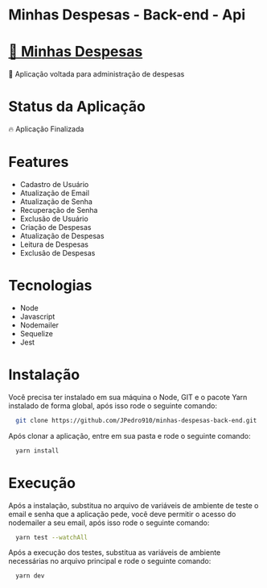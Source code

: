 # Minhas Despesas - Back-end - Api

# <a href="https://minhas-despesas-jp-dev.herokuapp.com">🔗 Minhas Despesas</a>
<p>🚀 Aplicação voltada para administração de despesas</p>

# Status da Aplicação
<p>🔥 Aplicação Finalizada</p>

# Features
- Cadastro de Usuário
- Atualização de Email
- Atualização de Senha
- Recuperação de Senha
- Exclusão de Usuário
- Criação de Despesas
- Atualização de Despesas
- Leitura de Despesas
- Exclusão de Despesas

# Tecnologias
- Node
- Javascript
- Nodemailer
- Sequelize
- Jest

# Instalação

Você precisa ter instalado em sua máquina o Node, GIT e o pacote Yarn instalado de forma global, após isso rode o seguinte comando: 
```sh
  git clone https://github.com/JPedro910/minhas-despesas-back-end.git
```
Após clonar a aplicação, entre em sua pasta e rode o seguinte comando:
```sh
  yarn install
```
# Execução

Após a instalação, substitua no arquivo de variáveis de ambiente de teste o email e senha que a aplicação pede, você deve permitir o acesso do nodemailer a seu email, após isso rode o seguinte comando:
```sh
  yarn test --watchAll
```
Após a execução dos testes, substitua as variáveis de ambiente necessárias no arquivo principal e rode o seguinte comando:
```sh
  yarn dev
```
